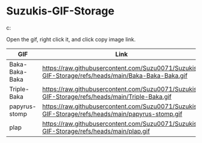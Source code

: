 # Suzukis-GIF-Storage
c:

Open the gif, right click it, and click copy image link.


| GIF | Link |
| - | - |
| Baka-Baka-Baka | https://raw.githubusercontent.com/Suzu0071/Suzukis-GIF-Storage/refs/heads/main/Baka-Baka-Baka.gif |
| Triple-Baka | https://raw.githubusercontent.com/Suzu0071/Suzukis-GIF-Storage/refs/heads/main/Triple-Baka.gif |
| papyrus-stomp | https://raw.githubusercontent.com/Suzu0071/Suzukis-GIF-Storage/refs/heads/main/papyrus-stomp.gif |
| plap | https://raw.githubusercontent.com/Suzu0071/Suzukis-GIF-Storage/refs/heads/main/plap.gif |